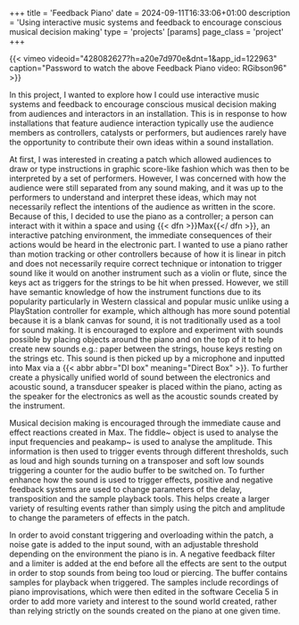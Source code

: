 +++
title = 'Feedback Piano'
date = 2024-09-11T16:33:06+01:00
description = 'Using interactive music systems and feedback to encourage conscious musical decision making'
type = 'projects'
[params]
    page_class = 'project'
+++

{{< vimeo videoid="428082627?h=a20e7d970e&amp;dnt=1&amp;app_id=122963" caption="Password to watch the above Feedback Piano video: RGibson96" >}}

In this project, I wanted to explore how I could use interactive music systems and feedback to encourage conscious musical decision making from audiences and interactors in an installation. This is in response to how installations that feature audience interaction typically use the audience members as controllers, catalysts or performers, but audiences rarely have the opportunity to contribute their own ideas within a sound installation.

At first, I was interested in creating a patch which allowed audiences to draw or type instructions in graphic score-like fashion which was then to be interpreted by a set of performers. However, I was concerned with how the audience were still separated from any sound making, and it was up to the performers to understand and interpret these ideas, which may not necessarily reflect the intentions of the audience as written in the score. Because of this, I decided to use the piano as a controller; a person can interact with it within a space and using {{< dfn >}}Max{{</ dfn >}}, an interactive patching environment, the immediate consequences of their actions would be heard in the electronic part. I wanted to use a piano rather than motion tracking or other controllers because of how it is linear in pitch and does not necessarily require correct technique or intonation to trigger sound like it would on another instrument such as a violin or flute, since the keys act as triggers for the strings to be hit when pressed. However, we still have semantic knowledge of how the instrument functions due to its popularity particularly in Western classical and popular music unlike using a PlayStation controller for example, which although has more sound potential because it is a blank canvas for sound, it is not traditionally used as a tool for sound making. It is encouraged to explore and experiment with sounds possible by placing objects around the piano and on the top of it to help create new sounds e.g.: paper between the strings, house keys resting on the strings etc. This sound is then picked up by a microphone and inputted into Max via a {{< abbr abbr="DI box" meaning="Direct Box" >}}. To further create a physically unified world of sound between the electronics and acoustic sound, a transducer speaker is placed within the piano, acting as the speaker for the electronics as well as the acoustic sounds created by the instrument.

Musical decision making is encouraged through the immediate cause and effect reactions created in Max. The fiddle~ object is used to analyse the input frequencies and peakamp~ is used to analyse the amplitude. This information is then used to trigger events through different thresholds, such as loud and high sounds turning on a transposer and soft low sounds triggering a counter for the audio buffer to be switched on. To further enhance how the sound is used to trigger effects, positive and negative feedback systems are used to change parameters of the delay, transposition and the sample playback tools. This helps create a larger variety of resulting events rather than simply using the pitch and amplitude to change the parameters of effects in the patch.

 In order to avoid constant triggering and overloading within the patch, a noise gate is added to the input sound, with an adjustable threshold depending on the environment the piano is in. A negative feedback filter and a limiter is added at the end before all the effects are sent to the output in order to stop sounds from being too loud or piercing. The buffer contains samples for playback when triggered. The samples include recordings of piano improvisations, which were then edited in the software Cecelia 5 in order to add more variety and interest to the sound world created, rather than relying strictly on the sounds created on the piano at one given time.